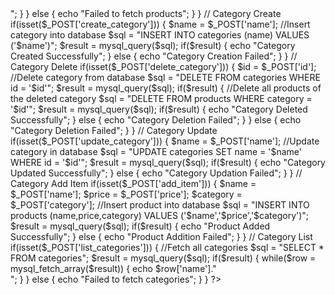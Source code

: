 <?php
// User Login
if(isset($_POST['login'])) {
	$username = $_POST['username'];
	$password = $_POST['password'];

	if(username == 'admin' && password == 'admin') {
		//Login Successful
		echo "Login Successful";
	} else {
		//Login Failed
		echo "Login Failed";
	}
}

// User Register
if(isset($_POST['register'])) {
	$username = $_POST['username'];
	$password = $_POST['password'];
	$email = $_POST['email'];

	//Check if user already exists
	$query = mysql_query("SELECT * FROM users WHERE username = '$username'");
	$numrows = mysql_num_rows($query);

	if($numrows == 0) {
		//Insert user into database
		$sql = "INSERT INTO users (username,password,email) VALUES ('$username','$password','$email')";
		$result = mysql_query($sql);
		if($result) {
			echo "Registration Successful";
		} else {
			echo "Registration Failed";
		}
	} else {
		echo "Username already taken";
	}
}

// User Update Profile
if(isset($_POST['update_profile'])) {
	$username = $_POST['username'];
	$password = $_POST['password'];
	$email = $_POST['email'];

	//Update user in database
	$sql = "UPDATE users SET username = '$username', password = '$password', email = '$email' WHERE id = '$id'";
	$result = mysql_query($sql);
	if($result) {
		echo "Update Successful";
	} else {
		echo "Update Failed";
	}
}

// User Change Password
if(isset($_POST['change_password'])) {
	$old_password = $_POST['old_password'];
	$new_password = $_POST['new_password'];

	//Check if old password is correct
	$query = mysql_query("SELECT * FROM users WHERE username = '$username' AND password = '$old_password'");
	$numrows = mysql_num_rows($query);

	if($numrows == 1) {
		//Update user's password in database
		$sql = "UPDATE users SET password = '$new_password' WHERE username = '$username'";
		$result = mysql_query($sql);
		if($result) {
			echo "Password Changed Successfully";
		} else {
			echo "Password Change Failed";
		}
	} else {
		echo "Incorrect Password";
	}
}

// User Forgot Password
if(isset($_POST['forgot_password'])) {
	$username = $_POST['username'];

	//Send verification code to user's email 
	$code = rand(1000,9999);
	$message = "Verification Code : ".$code;
	$to = $email;
	$subject = "Forgot Password Verification";
	$headers = "From: admin@example.com \r\n";
	mail($to,$subject,$message,$headers);

	if(mail) {
		//Update user's verification code
		$sql = "UPDATE users SET code = '$code' WHERE username = '$username'";
		$result = mysql_query($sql);
		if($result) {
			echo "Verification code sent successfully";
		} else {
			echo "Verification code sending failed";
		}
	}
}

// Product Create
if(isset($_POST['create_product'])) {
	$name = $_POST['name'];
	$price = $_POST['price'];
	$category = $_POST['category'];
	
	//Insert product into database
	$sql = "INSERT INTO products (name,price,category) VALUES ('$name','$price','$category')";
	$result = mysql_query($sql);
	if($result) {
		echo "Product Created Successfully";
	} else {
		echo "Product Creation Failed";
	}
}

// Product Update
if(isset($_POST['update_product'])) {
	$name = $_POST['name'];
	$price = $_POST['price'];
	$category = $_POST['category'];
	
	//Update product in database
	$sql = "UPDATE products SET name = '$name', price = '$price', category = '$category' WHERE id = '$id'";
	$result = mysql_query($sql);
	if($result) {
		echo "Product Updated Successfully";
	} else {
		echo "Product Updation Failed";
	}
}

// Product Delete
if(isset($_POST['delete_product'])) {
	$id = $_POST['id'];

	//Delete product from database
	$sql = "DELETE FROM products WHERE id = '$id'";
	$result = mysql_query($sql);
	if($result) {
		echo "Product Deleted Successfully";
	} else {
		echo "Product Deletion Failed";
	}
}

// Product List
if(isset($_POST['list_products'])) {
	//Fetch all products
	$sql = "SELECT * FROM products";
	$result = mysql_query($sql);
	if($result) {
		while($row = mysql_fetch_array($result)) {
			echo $row['name']." - ".$row['price']." - ".$row['category']."<br>";
		}
	} else {
		echo "Failed to fetch products";
	}
}

// Category Create
if(isset($_POST['create_category'])) {
	$name = $_POST['name'];
	
	//Insert category into database
	$sql = "INSERT INTO categories (name) VALUES ('$name')";
	$result = mysql_query($sql);
	if($result) {
		echo "Category Created Successfully";
	} else {
		echo "Category Creation Failed";
	}
}

// Category Delete
if(isset($_POST['delete_category'])) {
	$id = $_POST['id'];

	//Delete category from database
	$sql = "DELETE FROM categories WHERE id = '$id'";
	$result = mysql_query($sql);
	if($result) {
		//Delete all products of the deleted category
		$sql = "DELETE FROM products WHERE category = '$id'";
		$result = mysql_query($sql);
		if($result) {
			echo "Category Deleted Successfully";
		} else {
			echo "Category Deletion Failed";
		}
	} else {
		echo "Category Deletion Failed";
	}
}

// Category Update
if(isset($_POST['update_category'])) {
	$name = $_POST['name'];
	
	//Update category in database
	$sql = "UPDATE categories SET name = '$name' WHERE id = '$id'";
	$result = mysql_query($sql);
	if($result) {
		echo "Category Updated Successfully";
	} else {
		echo "Category Updation Failed";
	}
}

// Category Add Item
if(isset($_POST['add_item'])) {
	$name = $_POST['name'];
	$price = $_POST['price'];
	$category = $_POST['category'];
	
	//Insert product into database
	$sql = "INSERT INTO products (name,price,category) VALUES ('$name','$price','$category')";
	$result = mysql_query($sql);
	if($result) {
		echo "Product Added Successfully";
	} else {
		echo "Product Addition Failed";
	}
}

// Category List
if(isset($_POST['list_categories'])) {
	//Fetch all categories
	$sql = "SELECT * FROM categories";
	$result = mysql_query($sql);
	if($result) {
		while($row = mysql_fetch_array($result)) {
			echo $row['name']."<br>";
		}
	} else {
		echo "Failed to fetch categories";
	}
}
?>

